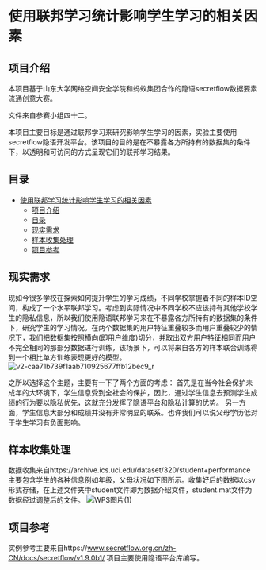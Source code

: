 # 使用联邦学习统计影响学生学习的相关因素
## 项目介绍
本项目基于山东大学网络空间安全学院和蚂蚁集团合作的隐语secretflow数据要素流通创意大赛。

文件来自参赛小组四十二。

本项目主要目标是通过联邦学习来研究影响学生学习的因素，实验主要使用secretflow隐语开发平台。该项目的目的是在不暴露各方所持有的数据集的条件下，以透明和可访问的方式呈现它们的联邦学习结果。
## 目录
* [使用联邦学习统计影响学生学习的相关因素](#使用联邦学习统计影响学生学习的相关因素)
    * [项目介绍](#项目介绍)
    * [目录](#目录)
    * [现实需求](#现实需求)
    * [样本收集处理](#样本收集处理)
    * [项目参考](#项目参考)

## 现实需求
现如今很多学校在探索如何提升学生的学习成绩，不同学校掌握着不同的样本ID空间，构成了一个水平联邦学习。考虑到实际情况中不同学校不应该持有其他学校学生的隐私信息，所以我们使用隐语联邦学习来在不暴露各方所持有的数据集的条件下，研究学生的学习情况。在两个数据集的用户特征重叠较多而用户重叠较少的情况下，我们把数据集按照横向(即用户维度)切分，并取出双方用户特征相同而用户不完全相同的那部分数据进行训练，该场景下，可以将来自各方的样本联合训练得到一个相比单方训练表现更好的模型。
![v2-caa71b739f1aab710925677ffb12bec9_r](https://github.com/user-attachments/assets/fb5fb53c-0525-4239-8719-65133e5c73dd)

之所以选择这个主题，主要有一下了两个方面的考虑：
首先是在当今社会保护未成年的大环境下，学生信息受到全社会的保护，因此，通过学生信息去预测学生成绩的行为要以隐私优先，这就充分发挥了隐语平台和隐私计算的优势。
另一方面，学生信息大部分和成绩并没有非常明显的联系。也许我们可以说父母学历低对于学生学习有负面影响。

## 样本收集处理
数据收集来自https://archive.ics.uci.edu/dataset/320/student+performance 主要包含学生的各种信息例如年级，父母状况如下图所示。收集好后的数据以csv形式存储，在上述文件夹中student文件即为数据介绍文件，student.mat文件为数据经过调整后的文件。
![WPS图片(1)](https://github.com/user-attachments/assets/c3c4715e-f49b-4cbe-b711-0afd9f4a851a)

## 项目参考
实例参考主要来自https://www.secretflow.org.cn/zh-CN/docs/secretflow/v1.9.0b1/
项目主要使用隐语平台库编写。

